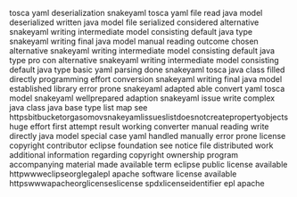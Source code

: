 tosca yaml deserialization snakeyaml tosca yaml file read java model deserialized written java model file serialized considered alternative snakeyaml writing intermediate model consisting default java type snakeyaml writing final java model manual reading outcome chosen alternative snakeyaml writing intermediate model consisting default java type pro con alternative snakeyaml writing intermediate model consisting default java type basic yaml parsing done snakeyaml tosca java class filled directly programming effort conversion snakeyaml writing final java model established library error prone snakeyaml adapted able convert yaml tosca model snakeyaml wellprepared adaption snakeyaml issue write complex java class java base type list map see httpsbitbucketorgasomovsnakeyamlissueslistdoesnotcreatepropertyobjects huge effort first attempt result working converter manual reading write directly java model special case yaml handled manually error prone license copyright contributor eclipse foundation see notice file distributed work additional information regarding copyright ownership program accompanying material made available term eclipse public license available httpwwweclipseorglegalepl apache software license available httpswwwapacheorglicenseslicense spdxlicenseidentifier epl apache